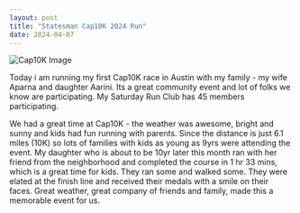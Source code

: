```yaml
---
layout: post
title: "Statesman Cap10K 2024 Run"
date: 2024-04-07
---
```

![Cap10K Image](https://www.cap10k.com/wp-content/uploads/2023/12/24Cap10_Website_Swag.png)

Today i am running my first Cap10K race in Austin with my family - my wife Aparna and daughter Aarini. Its a great community event and lot of folks we know are participating. My Saturday Run Club has 45 members participating. 

We had a great time at Cap10K - the weather was awesome, bright and sunny and kids had fun running with parents. Since the distance is just 6.1 miles (10K) so lots of families with kids as young as 9yrs were attending the event. My daughter who is about to be 10yr later this month ran with her friend from the neighborhood and completed the course in 1 hr 33 mins, which is a great time for kids. They ran some and walked some. They were elated at the finish line and received their medals with a smile on their faces. Great weather, great company of friends and family, made this a memorable event for us.
